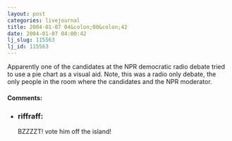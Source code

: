 ```yaml
---
layout: post
categories: livejournal
title: 2004-01-07 04&colon;00&colon;42
date: 2004-01-07 04:00:42
lj_slug: 115563
lj_id: 115563
---
```

Apparently one of the candidates at the NPR democratic radio debate tried to use a pie chart as a visual aid. Note, this was a radio only debate, the only people in the room where the candidates and the NPR moderator.


<div id="comments"><h4>Comments:</h4><div class="lj-comments"><ul>
<li><h3>riffraff: </h3>
<a id="comment-158"></a>
<p>BZZZZT! vote him off the island!</p>
</li>
</ul></div></div>
